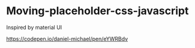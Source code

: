 # Moving-placeholder-css-javascript
Inspired by material UI

https://codepen.io/daniel-michael/pen/eYWRBdv
